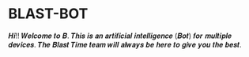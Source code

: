 # BLAST-BOT
𝑯𝒊!! 𝑾𝒆𝒍𝒄𝒐𝒎𝒆 𝒕𝒐 𝑩. 𝑻𝒉𝒊𝒔 𝒊𝒔 𝒂𝒏 𝒂𝒓𝒕𝒊𝒇𝒊𝒄𝒊𝒂𝒍 𝒊𝒏𝒕𝒆𝒍𝒍𝒊𝒈𝒆𝒏𝒄𝒆 (𝑩𝒐𝒕) 𝒇𝒐𝒓 𝒎𝒖𝒍𝒕𝒊𝒑𝒍𝒆 𝒅𝒆𝒗𝒊𝒄𝒆𝒔. 𝑻𝒉𝒆 𝑩𝒍𝒂𝒔𝒕 𝑻𝒊𝒎𝒆 𝒕𝒆𝒂𝒎 𝒘𝒊𝒍𝒍 𝒂𝒍𝒘𝒂𝒚𝒔 𝒃𝒆 𝒉𝒆𝒓𝒆 𝒕𝒐 𝒈𝒊𝒗𝒆 𝒚𝒐𝒖 𝒕𝒉𝒆 𝒃𝒆𝒔𝒕.
